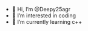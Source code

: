 - 👋 Hi, I’m @Deepy25agr
- 👀 I’m interested in coding 
- 🌱 I’m currently learning c++

<!---
Deepy25agr/Deepy25agr is a ✨ special ✨ repository because its `README.md` (this file) appears on your GitHub profile.
You can click the Preview link to take a look at your changes.
--->
